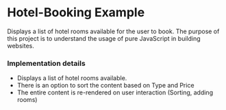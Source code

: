 # Hotel-Booking Example

Displays a list of hotel rooms available for the user to book. The purpose of this project is to understand the usage of pure JavaScript in building websites.

### Implementation details

 - Displays a list of hotel rooms available.
 - There is an option to sort the content based on Type and Price
 - The entire content is re-rendered on user interaction (Sorting, adding rooms)

